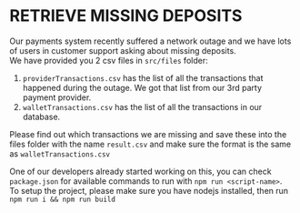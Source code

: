 # RETRIEVE MISSING DEPOSITS

Our payments system recently suffered a network outage and we have lots of users in customer support asking about missing deposits.  
We have provided you 2 csv files in `src/files` folder:  
1) `providerTransactions.csv` has the list of all the transactions that happened during the outage. We got that list from our 3rd party payment provider.
2) `walletTransactions.csv` has the list of all the transactions in our database.  

Please find out which transactions we are missing and save these into the files folder with the name `result.csv` and make sure the format is the same as `walletTransactions.csv`  

One of our developers already started working on this, you can check `package.json` for available commands to run with `npm run <script-name>`.  
To setup the project, please make sure you have nodejs installed, then run `npm run i && npm run build`